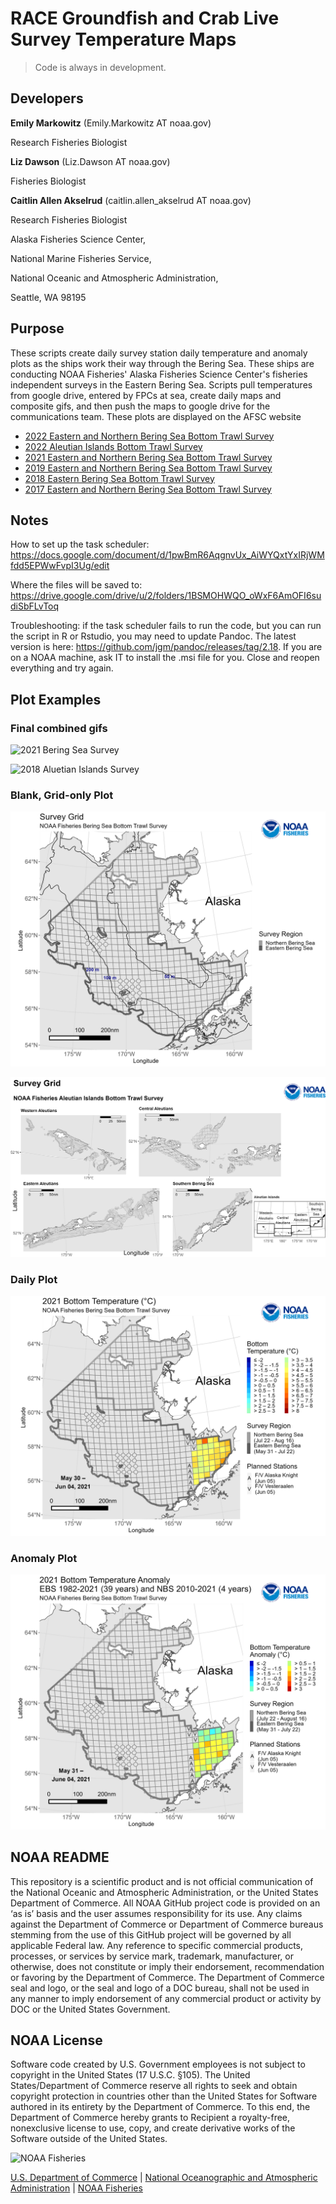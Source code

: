 # RACE Groundfish and Crab Live Survey Temperature Maps

> Code is always in development. 

## Developers

**Emily Markowitz** (Emily.Markowitz AT noaa.gov)

Research Fisheries Biologist

**Liz Dawson** (Liz.Dawson AT noaa.gov)

Fisheries Biologist

**Caitlin Allen Akselrud** (caitlin.allen_akselrud AT noaa.gov)

Research Fisheries Biologist


Alaska Fisheries Science Center, 

National Marine Fisheries Service, 

National Oceanic and Atmospheric Administration,

Seattle, WA 98195

## Purpose

These scripts create daily survey station daily temperature and anomaly plots as the ships work their way through the Bering Sea. These ships are conducting NOAA Fisheries' Alaska Fisheries Science Center's fisheries independent surveys in the Eastern Bering Sea. Scripts pull temperatures from google drive, entered by FPCs at sea, create daily maps and composite gifs, and then push the maps to google drive for the communications team. These plots are displayed on the AFSC website

 - [2022 Eastern and Northern Bering Sea Bottom Trawl Survey](https://www.fisheries.noaa.gov/alaska/climate/near-real-time-temperatures-bering-sea-bottom-trawl-surveys-2022)
 - [2022 Aleutian Islands Bottom Trawl Survey](https://www.fisheries.noaa.gov/alaska/climate/near-real-time-temperatures-aleutian-islands-bottom-trawl-surveys-2022) 
 - [2021 Eastern and Northern Bering Sea Bottom Trawl Survey](https://www.fisheries.noaa.gov/alaska/science-data/near-real-time-temperatures-bering-sea-bottom-trawl-survey)
 - [2019 Eastern and Northern Bering Sea Bottom Trawl Survey](https://www.fisheries.noaa.gov/feature-story/2019-southeastern-bering-sea-shelf-bottom-trawl-survey-gets-underway)
 - [2018 Eastern Bering Sea Bottom Trawl Survey](https://www.fisheries.noaa.gov/resource/document/2018-eastern-bering-sea-continental-shelf-and-northern-bering-sea-trawl-surveys)
 - [2017 Eastern and Northern Bering Sea Bottom Trawl Survey](https://www.fisheries.noaa.gov/resource/document/2017-eastern-bering-sea-continental-shelf-and-northern-bering-sea-bottom-trawl)

## Notes

How to set up the task scheduler: https://docs.google.com/document/d/1pwBmR6AqgnvUx_AiWYQxtYxIRjWMfdd5EPWwFvpI3Ug/edit

Where the files will be saved to: https://drive.google.com/drive/u/2/folders/1BSMOHWQO_oWxF6AmOFI6sudiSbFLvToq

Troubleshooting: if the task scheduler fails to run the code, but you can run the script in R or Rstudio, you may need to update Pandoc. The latest version is here: https://github.com/jgm/pandoc/releases/tag/2.18. If you are on a NOAA machine, ask IT to install the .msi file for you. Close and reopen everything and try again. 

## Plot Examples

### Final combined gifs

![2021 Bering Sea Survey](./test/2021-08-16_daily.gif)

![2018 Aluetian Islands Survey](./test/2021-08-08_daily.gif)

### Blank, Grid-only Plot

![Bering Sea Survey Empty Grid](./test/_grid_bs.png)

![Aluetian Islands Survey Empty Grid](./test/_grid_ai.png)

### Daily Plot

![Daily Temperatrues](./test/2021-06-04_daily.png)

### Anomaly Plot

![Anomaly Temperatrues](./test/2021-06-04_anom.png)

## NOAA README

This repository is a scientific product and is not official communication of the National Oceanic and Atmospheric Administration, or the United States Department of Commerce. All NOAA GitHub project code is provided on an ‘as is’ basis and the user assumes responsibility for its use. Any claims against the Department of Commerce or Department of Commerce bureaus stemming from the use of this GitHub project will be governed by all applicable Federal law. Any reference to specific commercial products, processes, or services by service mark, trademark, manufacturer, or otherwise, does not constitute or imply their endorsement, recommendation or favoring by the Department of Commerce. The Department of Commerce seal and logo, or the seal and logo of a DOC bureau, shall not be used in any manner to imply endorsement of any commercial product or activity by DOC or the United States Government.

## NOAA License

Software code created by U.S. Government employees is not subject to copyright in the United States (17 U.S.C. §105). The United States/Department of Commerce reserve all rights to seek and obtain copyright protection in countries other than the United States for Software authored in its entirety by the Department of Commerce. To this end, the Department of Commerce hereby grants to Recipient a royalty-free, nonexclusive license to use, copy, and create derivative works of the Software outside of the United States.

<img src="https://raw.githubusercontent.com/nmfs-general-modeling-tools/nmfspalette/main/man/figures/noaa-fisheries-rgb-2line-horizontal-small.png" height="75" alt="NOAA Fisheries">

[U.S. Department of Commerce](https://www.commerce.gov/) | [National
Oceanographic and Atmospheric Administration](https://www.noaa.gov) |
[NOAA Fisheries](https://www.fisheries.noaa.gov/)
